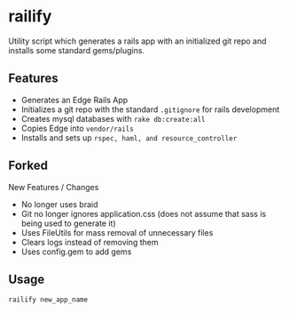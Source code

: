 railify
=======
Utility script which generates a rails app with an initialized git repo and installs some standard gems/plugins.

Features
------------
 - Generates an Edge Rails App
 - Initializes a git repo with the standard `.gitignore` for rails development
 - Creates mysql databases with `rake db:create:all`
 - Copies Edge into `vendor/rails`
 - Installs and sets up `rspec, haml, and resource_controller`

Forked
------
New Features / Changes
 - No longer uses braid
 - Git no longer ignores application.css (does not assume that sass is being used to generate it)
 - Uses FileUtils for mass removal of unnecessary files
 - Clears logs instead of removing them
 - Uses config.gem to add gems

Usage
-----
    railify new_app_name

